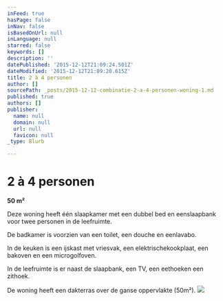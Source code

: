 ```yaml
---
inFeed: true
hasPage: false
inNav: false
isBasedOnUrl: null
inLanguage: null
starred: false
keywords: []
description: ''
datePublished: '2015-12-12T21:09:24.501Z'
dateModified: '2015-12-12T21:09:20.615Z'
title: 2 à 4 personen
author: []
sourcePath: _posts/2015-12-12-combinatie-2-a-4-personen-woning-1.md
published: true
authors: []
publisher:
  name: null
  domain: null
  url: null
  favicon: null
_type: Blurb

---
```

# 2 à 4 personen

**50 m²**

Deze woning heeft één slaapkamer met een dubbel bed en eenslaapbank voor twee personen in de leefruimte. 

De badkamer is voorzien van een toilet, een douche en eenlavabo. 

In de keuken is een ijskast met vriesvak, een elektrischekookplaat, een bakoven en een microgolfoven. 

In de leefruimte is er naast de slaapbank, een TV, een eethoeken een zithoek. 

De woning heeft een dakterras over de ganse oppervlakte (50m²). ![](https://the-grid-user-content.s3-us-west-2.amazonaws.com/8d0687e3-a143-4232-adb3-b58fa2664825.jpg)